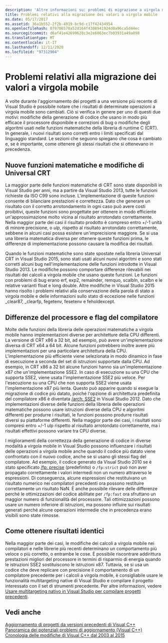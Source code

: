 ```yaml
---
description: 'Altre informazioni su: problemi di migrazione a virgola mobile'
title: Problemi relativi alla migrazione dei valori a virgola mobile
ms.date: 05/17/2017
ms.assetid: 36a1b552-2f2b-4919-bc9d-c17f42434954
ms.openlocfilehash: 079706570a52d164f4308941924d0a96ca5d44ec
ms.sourcegitcommit: d6af41e42699628c3e2e6063ec7b03931a49a098
ms.translationtype: MT
ms.contentlocale: it-IT
ms.lasthandoff: 12/11/2020
ms.locfileid: "97312904"
---
```

# <a name="floating-point-migration-issues"></a>Problemi relativi alla migrazione dei valori a virgola mobile

A volte durante l'aggiornamento dei progetti a una versione più recente di Visual Studio è possibile notare che i risultati di determinate operazioni a virgola mobile sono cambiati. Ciò si verifica in genere per uno di questi due motivi: modifiche della generazione di codice che usano in modo più efficace il processore disponibile e correzioni di bug o modifiche degli algoritmi usati nelle funzioni matematiche della libreria di runtime C (CRT). In generale, i nuovi risultati sono corretti entro i limiti specificati dal linguaggio standard. Le sezioni che seguono spiegano che cosa è cambiato e, se è importante, come ottenere gli stessi risultati che si ottenevano in precedenza.

## <a name="new-math-functions-and-universal-crt-changes"></a>Nuove funzioni matematiche e modifiche di Universal CRT

La maggior parte delle funzioni matematiche di CRT sono state disponibili in Visual Studio per anni, ma a partire da Visual Studio 2013, tutte le funzioni richieste da ISO C99 sono incluse. L'implementazione di queste funzioni consente di bilanciare prestazioni e correttezza. Dato che generare un risultato con il corretto arrotondamento in ogni caso può avere costi proibitivi, queste funzioni sono progettate per ottenere in modo efficiente un'approssimazione molto vicina al risultato arrotondato correttamente. Nella maggior parte dei casi il risultato prodotto è compreso entro +/-1 unità di minore precisione, o *ulp*, rispetto al risultato arrotondato correttamente, sebbene in alcuni casi possa esistere un'imprecisione maggiore. Se si usa una libreria matematica diversa per ottenere queste funzioni prima, le differenze di implementazione possono causare la modifica dei risultati.

Quando le funzioni matematiche sono state spostate nella libreria Universal CRT in Visual Studio 2015, sono stati usati alcuni nuovi algoritmi e sono stati corretti alcuni bug nell'implementazione delle funzioni introdotte in Visual Studio 2013. Le modifiche possono comportare differenze rilevabili nei risultati dei calcoli a virgola mobile che usano queste funzioni. Le funzioni con problemi di bug erano erf, exp2, remainder, remquo, scalbln, scalbn e le relative varianti float e long double.  Altre modifiche in Visual Studio 2015 hanno risolto i problemi relativi alla conservazione della parola di stato a virgola mobile e delle informazioni sullo stato di eccezione nelle funzioni _clear87, _clearfp, fegetenv, fesetenv e feholdexcept.

## <a name="processor-differences-and-compiler-flags"></a>Differenze del processore e flag del compilatore

Molte delle funzioni della libreria delle operazioni matematiche a virgola mobile hanno implementazioni diverse per architetture della CPU differenti. La versione di CRT x86 a 32 bit, ad esempio, può avere un'implementazione diversa di CRT x64 a 64 bit. Alcune funzioni potrebbero inoltre avere più implementazioni per una particolare architettura della CPU. L'implementazione più efficiente viene selezionata in modo dinamico in fase di esecuzione a seconda del set di istruzioni supportate dalla CPU. Ad esempio, in CRT x86 a 32 bit alcune funzioni hanno sia un'implementazione x87 che un'implementazione SSE2. In caso di esecuzione su una CPU che supporta SSE2, viene usata l'implementazione SSE2 più veloce. Per l'esecuzione su una CPU che non supporta SSE2 viene usata l'implementazione x87 più lenta. Questo può apparire quando si esegue la migrazione di codice più datato, poiché l'opzione di architettura predefinita del compilatore x86 è diventata [/arch: SSE2](../build/reference/arch-x86.md) in Visual Studio 2012. Dato che implementazioni diverse delle funzioni della libreria delle operazioni matematiche possono usare istruzioni diverse della CPU e algoritmi differenti per produrre i risultati, le funzioni possono produrre risultati diversi su piattaforme differenti. Nella maggior parte dei casi, i risultati sono compresi entro +/-1 ulp rispetto al risultato arrotondato correttamente, ma i risultati effettivi possono variare tra CPU diverse.

I miglioramenti della correttezza della generazione di codice in diverse modalità a virgola mobile in Visual Studio possono influenzare i risultati delle operazioni a virgola mobile anche quando il codice più datato viene confrontato con il nuovo codice, anche se si usano gli stessi flag del compilatore. Ad esempio, il codice generato da Visual Studio 2010 se è stato specificato [/fp: precise](../build/reference/fp-specify-floating-point-behavior.md) (predefinito) o `/fp:strict` può non aver propagato correttamente i valori intermedi non un numero attraverso le espressioni. Di conseguenza, alcune espressioni che restituivano un risultato numerico nei compilatori precedenti ora possono restituire correttamente un risultato NaN. È anche possibile rilevare delle differenze perché le ottimizzazioni del codice abilitate per `/fp:fast` ora sfruttano un maggior numero di funzionalità del processore. Tali ottimizzazioni possono usare un numero inferiore di istruzioni, ma possono influire sui risultati generati perché alcune operazioni intermedie che in precedenza erano visibili sono state rimosse.

## <a name="how-to-get-identical-results"></a>Come ottenere risultati identici

Nella maggior parte dei casi, le modifiche dei calcoli a virgola mobile nei compilatori e nelle librerie più recenti determinano un comportamento più veloce o più corretto, o entrambe le cose. È possibile riscontrare addirittura prestazioni migliori del processore in termini di risparmio di energia quando le istruzioni SSE2 sostituiscono le istruzioni x87. Tuttavia, se si usa un codice che deve replicare con precisione il comportamento di un compilatore precedente per i calcoli a virgola mobile, è consigliabile usare le funzionalità multitargeting native di Visual Studio e compilare il progetto interessato con il set di strumenti precedente. Per altre informazioni, vedere [Usare multitargeting nativo in Visual Studio per compilare progetti precedenti](use-native-multi-targeting.md).

## <a name="see-also"></a>Vedi anche

[Aggiornamento di progetti da versioni precedenti di Visual C++](upgrading-projects-from-earlier-versions-of-visual-cpp.md)<br/>
[Panoramica dei potenziali problemi di aggiornamento (Visual C++)](overview-of-potential-upgrade-issues-visual-cpp.md)<br/>
[Cronologia delle modifiche di Visual C++ dal 2003 al 2015](visual-cpp-change-history-2003-2015.md)
